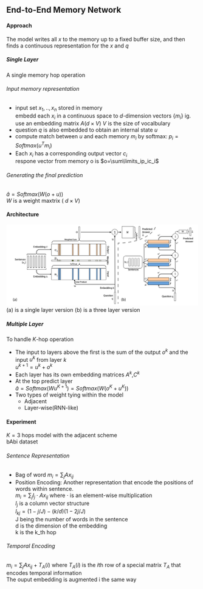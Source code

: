 ## End-to-End Memory Network
#### Approach

The model writes all $x$ to the memory up to a fixed buffer size, and then finds a continuous
representation for the $x$ and $q$

##### Single Layer
A single memory hop operation
###### Input memory representation
* input set $x_1,..,x_n$ stored in memory <br>
embedd each $x_i$ in a continuous space to $d$-dimension vectors {$m_i$} ig. use an embedding matrix $A$($d \times V$) $V$ is the size of vocalbulary <br>
* question $q$ is also embedded to obtain an internal state $u$
* compute match between $u$ and each memory $m_i$ by softmax:
	$p_i=Softmax(u^Tm_i)$
* Each $x_i$  has a corresponding output vector $c_i$
 <br> respone vector from memory o is $o=\sum\limits_ip_ic_i$ <br>
 
 
###### Generating the final prediction
$\hat{a}=Softmax(W(o+u))$ <br >$W$ is a weight maxtrix ( $d \times V$) <br>

#### Architecture 
![architecture](./architecture.png)
(a) is a single layer version (b) is a three layer version

##### Multiple Layer
To handle $K$-hop operation
* The input to layers above the first is the sum of the output $o^k$ and the input $u^k$ from layer $k$ <br>
	$u^{k+1}=u^k+o^k$
* Each layer has its own embedding matrices $A^k$,$C^k$
* At the top predict layer <br>
	$\hat{a}=Softmax(Wu^{K+1})=Softmax(W(o^K+u^K))$
* Two types of weight tying within the model
	* Adjacent
	* Layer-wise(RNN-like)

#### Experiment
$K=3$ hops model with the adjacent scheme<br>
bAbi dataset
###### Sentence Representation
* Bag of word $m_i=\sum_jAx_{ij}$
* Position Encoding:	Another representation that encode the positions of words within sentence. <br>
$m_i=\sum_jl_j\cdot Ax_{ij}$  where $\cdot$ is an element-wise multiplication<br>
$l_j$ is a column vector structure <br>
$l_{kj}=(1-j/J)-(k/d)(1-2j/J)$  <br>
J being the number of words in the sentence <br>
d is the dimension of the embedding <br>
k is the k_th hop <br>
###### Temporal Encoding
$m_i=\sum_jAx_{ij}+T_A(i)$ where  $T_A(i)$ is the $i$th row of a special matrix $T_A$ that encodes temporal information <br>
The ouput embedding is augmented i the same way